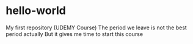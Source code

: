 # hello-world
My first repository (UDEMY Course) 
The period we leave is not the best period actually 
But it gives me time to start this course
